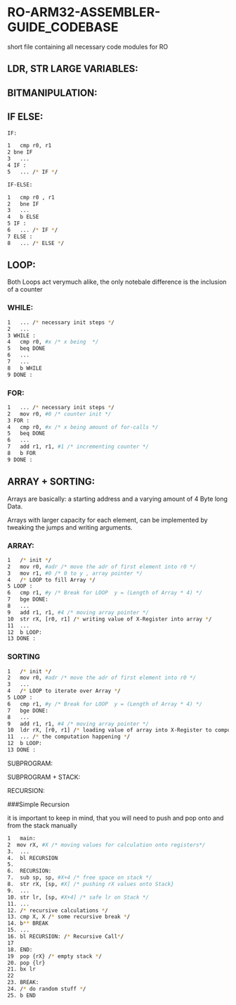 # RO-ARM32-ASSEMBLER-GUIDE_CODEBASE
short file containing all necessary code modules for RO


## LDR, STR LARGE VARIABLES:

## BITMANIPULATION:

## IF ELSE:

```bash
IF:

1   cmp r0, r1
2 bne IF
3   ... 
4 IF :
5   ... /* IF */

IF-ELSE:

1   cmp r0 , r1
2   bne IF
3   ...
4   b ELSE
5 IF :
6   ... /* IF */
7 ELSE :
8   ... /* ELSE */


```
## LOOP:

Both Loops act verymuch alike,
the only notebale difference is the inclusion of a counter

### WHILE:

```bash
1   ... /* necessary init steps */
2   ...
3 WHILE :
4   cmp r0, #x /* x being  */
5   beq DONE
6   ...
7   ...
8   b WHILE
9 DONE :

```

### FOR:

```bash
1   ... /* necessary init steps */
2   mov r0, #0 /* counter init */
3 FOR :
4   cmp r0, #x /* x being amount of for-calls */
5   beq DONE
6   ...
7   add r1, r1, #1 /* incrementing counter */
8   b FOR
9 DONE :

```

## ARRAY + SORTING:

Arrays are basically: 
a starting address and a varying amount of 4 Byte long Data.

Arrays with larger capacity for each element,
can be implemented by tweaking the jumps and writing arguments.

### ARRAY:

```bash
1   /* init */
2   mov r0, #adr /* move the adr of first element into r0 */
3   mov r1, #0 /* 0 to y , array pointer */
4   /* LOOP to fill Array */
5 LOOP :
6   cmp r1, #y /* Break for LOOP  y = (Length of Array * 4) */
7   bge DONE:
8   ...
9   add r1, r1, #4 /* moving array pointer */
10  str rX, [r0, r1] /* writing value of X-Register into array */
11  ...
12  b LOOP:
13 DONE :
```

### SORTING

```bash
1   /* init */
2   mov r0, #adr /* move the adr of first element into r0 */
3   ...
4   /* LOOP to iterate over Array */
5 LOOP :
6   cmp r1, #y /* Break for LOOP  y = (Length of Array * 4) */
7   bge DONE:
8   ...
9   add r1, r1, #4 /* moving array pointer */
10  ldr rX, [r0, r1] /* loading value of array into X-Register to compute */
11  ... /* the computation happening */
12  b LOOP:
13 DONE :
```

SUBPROGRAM:

SUBPROGRAM + STACK:

RECURSION:

###Simple Recursion

it is important to keep in mind,
that you will need to push and pop
onto and from the stack manually

```bash
1   main:
2  mov rX, #X /* moving values for calculation onto registers*/
3.  ...
4.  bl RECURSION
5.  
6.  RECURSION:
7.  sub sp, sp, #X+4 /* free space on stack */
8.  str rX, [sp, #X] /* pushing rX values onto Stack}
9.  ...
10. str lr, [sp, #X+4] /* safe lr on Stack */
11. ...
12. /* recursive calculations */
13. cmp X, X /* some recursive break */
14. b** BREAK
15. ...
16. bl RECURSION: /* Recursive Call*/
17
18. END:
19  pop {rX} /* empty stack */
20. pop {lr}
21. bx lr
22
23. BREAK:
24. /* do random stuff */
25. b END
```

